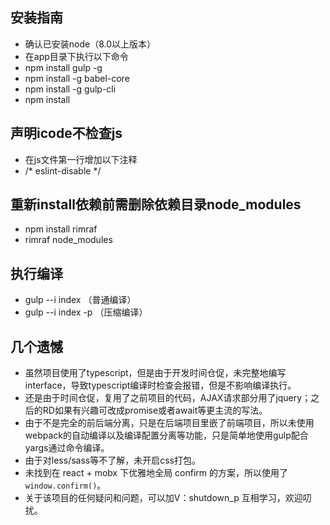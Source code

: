 ## 安装指南

- 确认已安装node（8.0以上版本）
- 在app目录下执行以下命令
- npm install gulp -g
- npm install -g babel-core
- npm install -g gulp-cli
- npm install

## 声明icode不检查js

- 在js文件第一行增加以下注释
- /* eslint-disable */

## 重新install依赖前需删除依赖目录node_modules
- npm install rimraf
- rimraf node_modules

## 执行编译
- gulp --i index （普通编译）
- gulp --i index -p （压缩编译）

## 几个遗憾
- 虽然项目使用了typescript，但是由于开发时间仓促，未完整地编写interface，导致typescript编译时检查会报错，但是不影响编译执行。
- 还是由于时间仓促，复用了之前项目的代码，AJAX请求部分用了jquery；之后的RD如果有兴趣可改成promise或者await等更主流的写法。
- 由于不是完全的前后端分离，只是在后端项目里嵌了前端项目，所以未使用webpack的自动编译以及编译配置分离等功能，只是简单地使用gulp配合yargs通过命令编译。
- 由于对less/sass等不了解，未开启css打包。
- 未找到在 react + mobx 下优雅地全局 confirm 的方案，所以使用了 `window.confirm()`。
- 关于该项目的任何疑问和问题，可以加V：shutdown_p 互相学习，欢迎叨扰。